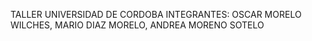TALLER UNIVERSIDAD DE CORDOBA
INTEGRANTES: OSCAR MORELO WILCHES, MARIO DIAZ MORELO, ANDREA MORENO SOTELO
